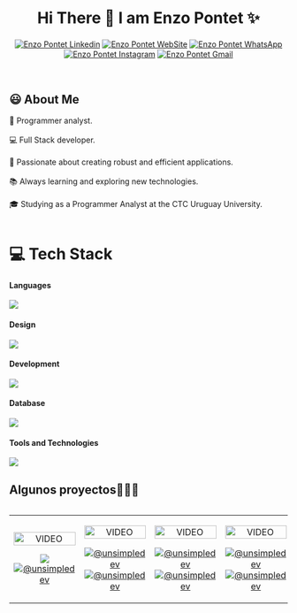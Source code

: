 <h1 align="center">Hi There 👋  I am Enzo Pontet ✨ </h1> 
<div align="center">


<a href="https://www.linkedin.com/in/enzo-pontet-4590b0242/" target="blank"><img align="center" src="https://img.shields.io/badge/LinkedIn-0077B5?style=for-the-badge&logo=linkedin&logoColor=white" alt="Enzo Pontet Linkedin"/></a>
<a href="https://portfolio-enzo-pontet.vercel.app/" target="blank"><img align="center" src="https://img.shields.io/badge/website-000000?style=for-the-badge&logo=About.me&logoColor=white" alt="Enzo Pontet WebSite"/></a>
<a href="https://api.whatsapp.com/send/?phone=%2B598099352627" target="blank"><img align="center" src="https://img.shields.io/badge/WhatsApp-25D366?style=for-the-badge&logo=whatsapp&logoColor=white" alt="Enzo Pontet  WhatsApp"  /></a>
<a href = "https://www.instagram.com/enzo.pontet/" target="blank"><img align="center" src="https://img.shields.io/badge/Instagram-E4405F?style=for-the-badge&logo=instagram&logoColor=white" alt="Enzo Pontet  Instagram"  /></a>
<a href = "mailto:enzopch2022@gmail.com" target="blank"><img align="center" src="https://img.shields.io/badge/Gmail-D14836?style=for-the-badge&logo=gmail&logoColor=white" alt="Enzo Pontet Gmail"  /></a>
  </div>
<br>
<h2>😃 About Me </h2>
<p align="left">
🌟 Programmer analyst.<br><br>
💻 Full Stack developer.<br><br>
🚀 Passionate about creating robust and efficient applications.<br><br>
📚 Always learning and exploring new technologies.<br><br>
🎓 Studying as a Programmer Analyst at the CTC Uruguay University.<br><br>
  
</p>

# 💻 Tech Stack

#### Languages
<p align="left">
  
  <a href="https://skillicons.dev">
    <img src="https://skillicons.dev/icons?i=js,ts,java,py,cs,dart&perline=12" />
  </a>
</p>



#### Design
<p align="left">
  
  <a href="https://skillicons.dev">
    <img src="https://skillicons.dev/icons?i=html,css,bootstrap,tailwind,materialui,wordpress,&perline=12" />
  </a>
</p>



#### Development
<p align="left">
  
  <a href="https://skillicons.dev">
    <img src="https://skillicons.dev/icons?i=react,nextjs,vite,vue,nodejs,nestjs,express,redux,spring,fastapi,flutter,dotnet&perline=12" />
  </a>
</p>

#### Database
<p align="left">
  
  <a href="https://skillicons.dev">
    <img src="https://skillicons.dev/icons?i=postgres,mysql,sqlite,graphql,mongodb,firebase&perline=12" />
  </a>
</p>

#### Tools and Technologies
<p align="left">
  
  <a href="https://skillicons.dev">
    <img src="https://skillicons.dev/icons?i=git,github,vscode,visualstudio,idea,docker,postman,vercel,netlify,figma,stackoverflow,webpack,sequelize&perline=13" />
  </a>
</p>




<div id="proyectos">
<h2 >Algunos proyectos👨🏻‍💻</h2>

<table align="left" >
<tr border="none">
  <td width="25%" align="center">
    <p align="center">
     <a href="https://youtu.be/rISmdhlhOPM" title="Go to Source">
        <img align="center" width=100% src="https://portfolio-enzo-pontet.vercel.app/_next/image?url=%2F_next%2Fstatic%2Fmedia%2FproyectoCTC.2db4709d.png&w=1920&q=75"   alt="VIDEO" /></a>
      </p>
    <p align="center">
      <a href="https://github.com/unsimpledev/ProyectoNotificaciones" target="blank"><img align="center" src="https://img.shields.io/badge/GitHub-100000?style=for-the-badge&logo=github&logoColor=white" 
      <a href="https://github.com/unsimpledev/ProyectoSMSGateway" target="blank"><img align="center" src="https://img.shields.io/badge/GitHub-100000?style=for-the-badge&logo=github&logoColor=white" alt="@unsimpledev" /></a>
    </p>       
</td>
<td width="25%" align="center">
    <p align="center">
     <a href="https://youtu.be/fiUkA2OZQjs" title="Go to Source">
        <img align="center" width=100% src="https://raw.githubusercontent.com/unsimpledev/unsimpledev/main/assets/notifandroid.webp"   alt="VIDEO" /></a>
      </p>
    <p align="center">
        <a href="https://youtu.be/fiUkA2OZQjs" target="blank"><img align="center" src="https://img.shields.io/badge/YouTube-FF0000?style=for-the-badge&logo=youtube&logoColor=white" alt="@unsimpledev"  /></a>
      <a href="https://github.com/unsimpledev/ProyectoNotificaciones" target="blank"><img align="center" src="https://img.shields.io/badge/GitHub-100000?style=for-the-badge&logo=github&logoColor=white" alt="@unsimpledev" /></a>
    </p>       
</td>
  
  <td width="25%" align="center">
    <p align="center">
     <a href="https://youtu.be/py31Y1Ku4Es" title="Go to Source">
        <img align="center" width=100% src="https://raw.githubusercontent.com/unsimpledev/unsimpledev/main/assets/chatgptapp.webp"   alt="VIDEO" /></a>
      </p>
    <p align="center">
        <a href="https://youtu.be/py31Y1Ku4Es" target="blank"><img align="center" src="https://img.shields.io/badge/YouTube-FF0000?style=for-the-badge&logo=youtube&logoColor=white" alt="@unsimpledev"  /></a>
      <a href="https://github.com/unsimpledev/MiChatGPT" target="blank"><img align="center" src="https://img.shields.io/badge/GitHub-100000?style=for-the-badge&logo=github&logoColor=white" alt="@unsimpledev" /></a>
    </p>       
</td>

   <td width="25%" align="center">
    <p align="center">
     <a href="https://youtu.be/FbQtooM3UIs" title="Go to Source">
        <img align="center" width=100% src="https://raw.githubusercontent.com/unsimpledev/unsimpledev/main/assets/traductorchatgpt.webp"   alt="VIDEO" /></a>
      </p>
    <p align="center">
        <a href="https://youtu.be/FbQtooM3UIs" target="blank"><img align="center" src="https://img.shields.io/badge/YouTube-FF0000?style=for-the-badge&logo=youtube&logoColor=white" alt="@unsimpledev"  /></a>
      <a href="https://github.com/unsimpledev/MiTraductor" target="blank"><img align="center" src="https://img.shields.io/badge/GitHub-100000?style=for-the-badge&logo=github&logoColor=white" alt="@unsimpledev" /></a>
    </p>       
</td>
  
</tr>
</table>
  </div>
<br>
<br><br>
<br>
<br><br><br>
<br><br>


